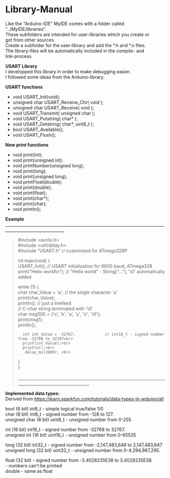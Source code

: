 # Library-Manual<br>
Like the "Arduino-IDE" MyIDE comes with a folder called "../MyIDE/libraries".<br>
These subfolders are intended for user-libraries which you create or<br>
got from other sources.<br>
Create a subfolder for the user-library and add the *.h and *.o files.<br>
The library-files will be automatically included in the compile- and<br>
link-process.<br>

**USART Library**<br>
I developped this library in order to make debugging easier.<br>
I followed some ideas from the Arduino-library.<br>

**USART functions<br>**
* void USART_Init(void);<br>
* unsigned char USART_Receive_Chr( void );<br>
* unsigned char USART_Receive( void );<br>
* void USART_Transmit( unsigned char );<br>
* void USART_Putstring( char* );<br>
* void USART_Getstring( char*, uint8_t );<br>
* bool USART_Available();<br>
* void USART_Flush();<br>

**New print functions<br>**
* void print(int);<br>
* void print(unsigned int);<br>
* void printNumber(unsigned long);<br>
* void print(long);<br>
* void print(unsigned long);<br>
* void printFloat(double);<br>
* void print(double);<br>
* void print(float);<br>
* void print(char*);<br>
* void print(char);<br>
* void println();<br>

**Example<br>**
___________________________________________________________________________________________________________<br>
>#include <avr/io.h><br>
>#include <util/delay.h><br>
>#include "USART.h"						// customized for ATmega328P<br>
>
>int main(void) {<br>
>	USART_Init();						// USART initialization for 9600 baud, ATmega328<br>
>	print("Hello world\n");				// "Hello world" - String["..."], '\0' automatically added<br>
>	   
>	while (1) {<br>
>		char char_Value = 'a';				// the single character 'a'<br>
>		print(char_Value);<br>
>		println();							// just a linefeed<br>
>											// C-char string terminated with '\0'<br>
>		char msg1[6] = {'o', 'k', 'a', 'y', '\r', '\0'};<br>
>		print(msg1);<br>
>		println();<br>
>		
>		int int_Value = -32767;				// int16_t - signed number from -32768 to 32767<br>
>		print(int_Value);<br>
>		println();<br>
>		_delay_ms(2000); <br>
>	}<br>
>}<br>		
___________________________________________________________________________________________________________<br>

**Implemented data types:<br>**
Derived from https://learn.sparkfun.com/tutorials/data-types-in-arduino/all<br>

bool (8 bit)           int8_t    - simple logical true/false 1/0<br>
char (8 bit)           int8_t    - signed number from -128 to 127. <br>
unsigned char (8 bit)  uint8_t   - unsigned number from 0-255<br>

int (16 bit)           int16_t  - signed number from -32768 to 32767.<br>
unsigned int (16 bit)  uint16_t - unsigned number from 0-65535<br> 

long (32 bit)          int32_t  - signed number from -2,147,483,648 to 2,147,483,647<br>
unsigned long (32 bit) uint32_t - unsigned number from 0-4,294,967,295.<br>

float (32 bit)                  - signed number from -3.4028235E38 to 3.4028235E38.<br>
								- numbers can't be printed<br>
double 							- same as float<br> 



